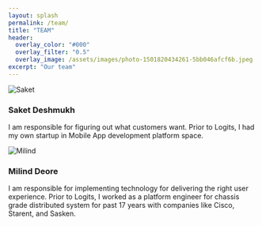 ```yaml
---
layout: splash
permalink: /team/
title: "TEAM"
header:
  overlay_color: "#000"
  overlay_filter: "0.5"
  overlay_image: /assets/images/photo-1501820434261-5bb046afcf6b.jpeg
excerpt: "Our team"
---
```





![Saket](/assets/images/saket.jpeg)
### Saket Deshmukh
I am responsible for figuring out what customers want. Prior to Logits, I had my own startup in Mobile App development platform space.


![Milind](/assets/images/milind.JPG)
### Milind Deore
I am responsible for implementing technology for delivering the right user experience. Prior to Logits, I worked as a platform engineer for chassis grade distributed system for past 17 years with companies like Cisco, Starent, and Sasken.
